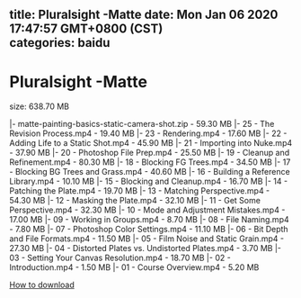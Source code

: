
title: Pluralsight -Matte
date: Mon Jan 06 2020 17:47:57 GMT+0800 (CST)    
categories: baidu
---

# Pluralsight -Matte
size: 638.70 MB
 
 
|- matte-painting-basics-static-camera-shot.zip - 59.30 MB
|- 25 - The Revision Process.mp4 - 19.40 MB
|- 23 - Rendering.mp4 - 17.60 MB
|- 22 - Adding Life to a Static Shot.mp4 - 45.90 MB
|- 21 - Importing into Nuke.mp4 - 37.90 MB
|- 20 - Photoshop File Prep.mp4 - 25.50 MB
|- 19 - Cleanup and Refinement.mp4 - 80.30 MB
|- 18 - Blocking FG Trees.mp4 - 34.50 MB
|- 17 - Blocking BG Trees and Grass.mp4 - 40.60 MB
|- 16 - Building a Reference Library.mp4 - 10.10 MB
|- 15 - Blocking and Cleanup.mp4 - 16.70 MB
|- 14 - Patching the Plate.mp4 - 19.70 MB
|- 13 - Matching Perspective.mp4 - 54.30 MB
|- 12 - Masking the Plate.mp4 - 32.10 MB
|- 11 - Get Some Perspective.mp4 - 32.30 MB
|- 10 - Mode and Adjustment Mistakes.mp4 - 17.00 MB
|- 09 - Working in Groups.mp4 - 8.70 MB
|- 08 - File Naming.mp4 - 7.80 MB
|- 07 - Photoshop Color Settings.mp4 - 11.10 MB
|- 06 - Bit Depth and File Formats.mp4 - 11.50 MB
|- 05 - Film Noise and Static Grain.mp4 - 27.30 MB
|- 04 - Distorted Plates vs. Undistorted Plates.mp4 - 3.70 MB
|- 03 - Setting Your Canvas Resolution.mp4 - 18.70 MB
|- 02 - Introduction.mp4 - 1.50 MB
|- 01 - Course Overview.mp4 - 5.20 MB

[How to download](https://bpcam.bemobtrk.com/go/2ceec3aa-1ca2-46d6-b9ff-aaa5c184517c?jno=4917)